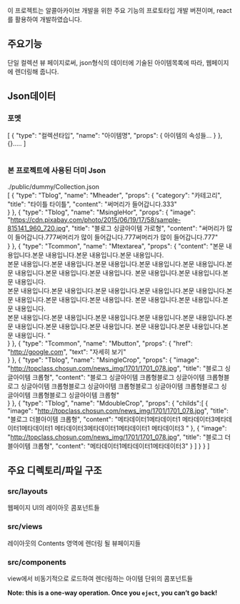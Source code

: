 이 프로젝트는 알콜아카이브 개발을 위한 주요 기능의 프로토타입 개발 버젼이며, react를 활용하여 개발하였습니다.

## 주요기능

단일 컬렉션 뷰 페이지로써, json형식의 데이터에 기술된 아이템목록에 따라, 웹페이지에 렌더링해 줍니다.

## Json데이터

### 포멧
[
  {
    "type": "컬렉션타입",
    "name": "아이템명",
    "props": { 
      아이템의 속성들...
    }
  },
  {}.....
]
<br /><br />

### 본 프로젝트에 사용된 더미 Json
./public/dummy/Collection.json<br />
[
  {
    "type": "Tblog",
    "name": "Mheader",
    "props": { 
      "category": "카테고리",
      "title": "타이틀 타이틀",
      "content": "써머리가 들어갑니다.333"      
    }
  },
  {
    "type": "Tblog",
    "name": "MsingleHor",
    "props": { 
      "image": "https://cdn.pixabay.com/photo/2015/06/19/17/58/sample-815141_960_720.jpg",
      "title": "블로그 싱글아이템 가로형",
      "content": "써머리가 많이 들어갑니다.777써머리가 많이 들어갑니다.777써머리가 많이 들어갑니다.777"      
    }
  },
  {
    "type": "Tcommon",
    "name": "Mtextarea",
    "props": { 
      "content": "본문 내용입니다.본문 내용입니다.본문 내용입니다.본문 내용입니다.<br/>본문 내용입니다.본문 내용입니다.본문 내용입니다.본문 내용입니다.본문 내용입니다.본문 내용입니다.본문 내용입니다.본문 내용입니다. 본문 내용입니다.본문 내용입니다.본문 내용입니다.<br/>본문 내용입니다.본문 내용입니다.본문 내용입니다.본문 내용입니다.본문 내용입니다.본문 내용입니다.본문 내용입니다.본문 내용입니다. 본문 내용입니다.본문 내용입니다.본문 내용입니다.<br/>본문 내용입니다.본문 내용입니다.본문 내용입니다.본문 내용입니다.본문 내용입니다.본문 내용입니다.본문 내용입니다.본문 내용입니다. 본문 내용입니다.본문 내용입니다.본문 내용입니다. "      
    }
  },
  {
    "type": "Tcommon",
    "name": "Mbutton",
    "props": { 
      "href": "http://google.com",
      "text": "자세히 보기"      
    }
  },
  {
    "type": "Tblog",
    "name": "MsingleCrop",
    "props": { 
      "image": "http://topclass.chosun.com/news_img/1701/1701_078.jpg",
      "title": "블로그 싱글아이템 크롭형",
      "content": "블로그 싱글아이템 크롭형블로그 싱글아이템 크롭형블로그 싱글아이템 크롭형블로그 싱글아이템 크롭형블로그 싱글아이템 크롭형블로그 싱글아이템 크롭형블로그 싱글아이템 크롭형"      
    }
  },
  {
    "type": "Tblog",
    "name": "MdoubleCrop",
    "props": { 
      "childs":[
        {
          "image": "http://topclass.chosun.com/news_img/1701/1701_078.jpg",
          "title": "블로그 더블아이템  크롭형",
          "content": "메타데이터1메타데이터1 메타데이터3메타데이터1메타데이터1 메타데이터3메타데이터1메타데이터1 메타데이터3 "
        },
        {
          "image": "http://topclass.chosun.com/news_img/1701/1701_078.jpg",
          "title": "블로그 더블아이템  크롭형",
          "content": "메타데이터1메타데이터1메타데이터3"
        }
      ]
     }
  }
]

## 주요 디렉토리/파일 구조

### src/layouts

웹페이지 UI의 레이아웃 콤포넌트들

### src/views

레이아웃의 Contents 영역에 렌더링 될 뷰페이지들


### src/components

view에서 비동기적으로 로드하여 렌더링하는 아이템 단위의 콤포넌트들

**Note: this is a one-way operation. Once you `eject`, you can’t go back!**
